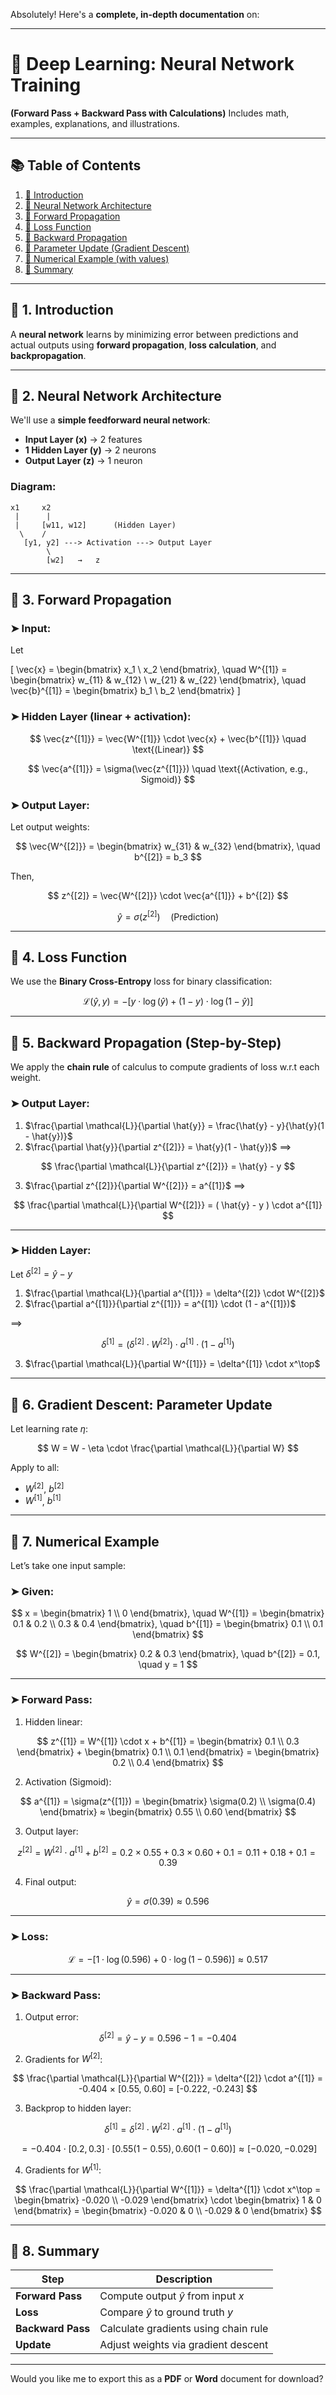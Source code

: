 Absolutely! Here's a **complete, in-depth documentation** on:

---

# 🧠 Deep Learning: Neural Network Training

**(Forward Pass + Backward Pass with Calculations)**
Includes math, examples, explanations, and illustrations.

---

## 📚 Table of Contents

1. [🔹 Introduction](#introduction)
2. [🔹 Neural Network Architecture](#architecture)
3. [🔹 Forward Propagation](#forward)
4. [🔹 Loss Function](#loss)
5. [🔹 Backward Propagation](#backward)
6. [🔹 Parameter Update (Gradient Descent)](#gradient)
7. [🔹 Numerical Example (with values)](#example)
8. [🔹 Summary](#summary)

---

<a name="introduction"></a>

## 🔹 1. Introduction

A **neural network** learns by minimizing error between predictions and actual outputs using **forward propagation**, **loss calculation**, and **backpropagation**.

---

<a name="architecture"></a>

## 🔹 2. Neural Network Architecture

We'll use a **simple feedforward neural network**:

* **Input Layer (x)** → 2 features
* **1 Hidden Layer (y)** → 2 neurons
* **Output Layer (z)** → 1 neuron

### Diagram:

```
x1     x2
 |      |
 |     [w11, w12]      (Hidden Layer)
  \    /
   [y1, y2] ---> Activation ---> Output Layer
        \
        [w2]   →   z
```

---

<a name="forward"></a>

## 🔹 3. Forward Propagation

### ➤ Input:

Let

\[
\vec{x} = \begin{bmatrix} x_1 \\ x_2 \end{bmatrix}, \quad
W^{[1]} = \begin{bmatrix}
w_{11} & w_{12} \\
w_{21} & w_{22}
\end{bmatrix}, \quad
\vec{b}^{[1]} = \begin{bmatrix} b_1 \\ b_2 \end{bmatrix}
\]


### ➤ Hidden Layer (linear + activation):

$$
\vec{z^{[1]}} = \vec{W^{[1]}} \cdot \vec{x} + \vec{b^{[1]}} \quad \text{(Linear)}
$$

$$
\vec{a^{[1]}} = \sigma(\vec{z^{[1]}}) \quad \text{(Activation, e.g., Sigmoid)}
$$

### ➤ Output Layer:

Let output weights:

$$
\vec{W^{[2]}} = \begin{bmatrix} w_{31} & w_{32} \end{bmatrix}, \quad b^{[2]} = b_3
$$

Then,

$$
z^{[2]} = \vec{W^{[2]}} \cdot \vec{a^{[1]}} + b^{[2]}
$$

$$
\hat{y} = \sigma(z^{[2]}) \quad \text{(Prediction)}
$$

---

<a name="loss"></a>

## 🔹 4. Loss Function

We use the **Binary Cross-Entropy** loss for binary classification:

$$
\mathcal{L}(\hat{y}, y) = - \left[ y \cdot \log(\hat{y}) + (1 - y) \cdot \log(1 - \hat{y}) \right]
$$

---

<a name="backward"></a>

## 🔹 5. Backward Propagation (Step-by-Step)

We apply the **chain rule** of calculus to compute gradients of loss w\.r.t each weight.

### ➤ Output Layer:

1. $\frac{\partial \mathcal{L}}{\partial \hat{y}} = \frac{\hat{y} - y}{\hat{y}(1 - \hat{y})}$
2. $\frac{\partial \hat{y}}{\partial z^{[2]}} = \hat{y}(1 - \hat{y})$
   ⟹

$$
\frac{\partial \mathcal{L}}{\partial z^{[2]}} = \hat{y} - y
$$

3. $\frac{\partial z^{[2]}}{\partial W^{[2]}} = a^{[1]}$
   ⟹

$$
\frac{\partial \mathcal{L}}{\partial W^{[2]}} = ( \hat{y} - y ) \cdot a^{[1]}
$$

---

### ➤ Hidden Layer:

Let $\delta^{[2]} = \hat{y} - y$

1. $\frac{\partial \mathcal{L}}{\partial a^{[1]}} = \delta^{[2]} \cdot W^{[2]}$
2. $\frac{\partial a^{[1]}}{\partial z^{[1]}} = a^{[1]} \cdot (1 - a^{[1]})$

⟹

$$
\delta^{[1]} = \left( \delta^{[2]} \cdot W^{[2]} \right) \cdot a^{[1]} \cdot (1 - a^{[1]})
$$

3. $\frac{\partial \mathcal{L}}{\partial W^{[1]}} = \delta^{[1]} \cdot x^\top$

---

<a name="gradient"></a>

## 🔹 6. Gradient Descent: Parameter Update

Let learning rate $\eta$:

$$
W = W - \eta \cdot \frac{\partial \mathcal{L}}{\partial W}
$$

Apply to all:

* $W^{[2]}$, $b^{[2]}$
* $W^{[1]}$, $b^{[1]}$

---

<a name="example"></a>

## 🔹 7. Numerical Example

Let’s take one input sample:

### ➤ Given:

$$
x = \begin{bmatrix} 1 \\ 0 \end{bmatrix}, \quad
W^{[1]} = \begin{bmatrix} 0.1 & 0.2 \\ 0.3 & 0.4 \end{bmatrix}, \quad
b^{[1]} = \begin{bmatrix} 0.1 \\ 0.1 \end{bmatrix}
$$

$$
W^{[2]} = \begin{bmatrix} 0.2 & 0.3 \end{bmatrix}, \quad
b^{[2]} = 0.1, \quad y = 1
$$

---

### ➤ Forward Pass:

1. Hidden linear:

$$
z^{[1]} = W^{[1]} \cdot x + b^{[1]} = \begin{bmatrix} 0.1 \\ 0.3 \end{bmatrix} + \begin{bmatrix} 0.1 \\ 0.1 \end{bmatrix} = \begin{bmatrix} 0.2 \\ 0.4 \end{bmatrix}
$$

2. Activation (Sigmoid):

$$
a^{[1]} = \sigma(z^{[1]}) = \begin{bmatrix} \sigma(0.2) \\ \sigma(0.4) \end{bmatrix} ≈ \begin{bmatrix} 0.55 \\ 0.60 \end{bmatrix}
$$

3. Output layer:

$$
z^{[2]} = W^{[2]} \cdot a^{[1]} + b^{[2]} = 0.2×0.55 + 0.3×0.60 + 0.1 = 0.11 + 0.18 + 0.1 = 0.39
$$

4. Final output:

$$
\hat{y} = \sigma(0.39) ≈ 0.596
$$

---

### ➤ Loss:

$$
\mathcal{L} = -\left[1 \cdot \log(0.596) + 0 \cdot \log(1 - 0.596)\right] ≈ 0.517
$$

---

### ➤ Backward Pass:

1. Output error:

$$
\delta^{[2]} = \hat{y} - y = 0.596 - 1 = -0.404
$$

2. Gradients for $W^{[2]}$:

$$
\frac{\partial \mathcal{L}}{\partial W^{[2]}} = \delta^{[2]} \cdot a^{[1]} = -0.404 × [0.55, 0.60] = [-0.222, -0.243]
$$

3. Backprop to hidden layer:

$$
\delta^{[1]} = \delta^{[2]} \cdot W^{[2]} \cdot a^{[1]} \cdot (1 - a^{[1]})
$$

$$
= -0.404 \cdot [0.2, 0.3] \cdot [0.55(1-0.55), 0.60(1-0.60)] ≈ [-0.020, -0.029]
$$

4. Gradients for $W^{[1]}$:

$$
\frac{\partial \mathcal{L}}{\partial W^{[1]}} = \delta^{[1]} \cdot x^\top = 
\begin{bmatrix} -0.020 \\ -0.029 \end{bmatrix} \cdot \begin{bmatrix} 1 & 0 \end{bmatrix} =
\begin{bmatrix} -0.020 & 0 \\ -0.029 & 0 \end{bmatrix}
$$

---

<a name="summary"></a>

## 🔹 8. Summary

| Step              | Description                             |
| ----------------- | --------------------------------------- |
| **Forward Pass**  | Compute output $\hat{y}$ from input $x$ |
| **Loss**          | Compare $\hat{y}$ to ground truth $y$   |
| **Backward Pass** | Calculate gradients using chain rule    |
| **Update**        | Adjust weights via gradient descent     |

---

Would you like me to export this as a **PDF** or **Word** document for download?
